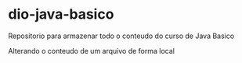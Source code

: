 # dio-java-basico

Repositorio para armazenar todo o conteudo do curso de Java Basico

Alterando o conteudo de um arquivo de forma local
